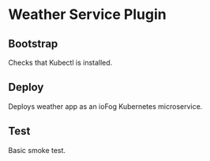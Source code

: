 # Weather Service Plugin

## Bootstrap

Checks that Kubectl is installed.

## Deploy

Deploys weather app as an ioFog Kubernetes microservice.

## Test

Basic smoke test.